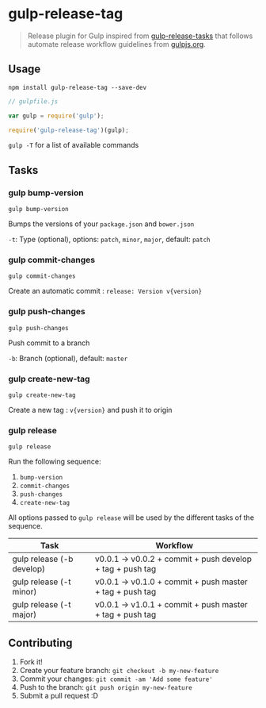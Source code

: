 gulp-release-tag
================

> Release plugin for Gulp inspired from [gulp-release-tasks](https://github.com/lfender6445/gulp-release-tasks) that follows automate release workflow guidelines from [gulpjs.org](http://gulpjs.org/recipes/automate-release-workflow.html).

## Usage
`npm install gulp-release-tag --save-dev`

```javascript
// gulpfile.js

var gulp = require('gulp');

require('gulp-release-tag')(gulp);
```

`gulp -T` for a list of available commands

## Tasks

### gulp bump-version
`gulp bump-version`

Bumps the versions of your `package.json` and `bower.json`

`-t`: Type (optional), options: `patch`, `minor`, `major`, default: `patch`
 
### gulp commit-changes
`gulp commit-changes`

Create an automatic commit : `release: Version v{version}`

### gulp push-changes
`gulp push-changes`

Push commit to a branch

`-b`: Branch (optional), default: `master`

### gulp create-new-tag
`gulp create-new-tag`

Create a new tag : `v{version}` and push it to origin

### gulp release
`gulp release`

Run the following sequence:

1. `bump-version`
2. `commit-changes`
3. `push-changes`
3. `create-new-tag`

All options passed to `gulp release` will be used by the different tasks of the sequence.

Task                       | Workflow
---------------------------|--------------------------------------------------
gulp release (-b develop)  | v0.0.1 -> v0.0.2 + commit + push develop + tag + push tag
gulp release (-t minor)    | v0.0.1 -> v0.1.0 + commit + push master + tag + push tag
gulp release (-t major)    | v0.0.1 -> v1.0.1 + commit + push master + tag + push tag

## Contributing

1. Fork it!
2. Create your feature branch: `git checkout -b my-new-feature`
3. Commit your changes: `git commit -am 'Add some feature'`
4. Push to the branch: `git push origin my-new-feature`
5. Submit a pull request :D
